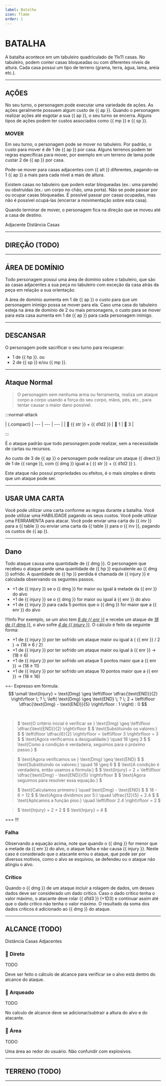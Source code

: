 ```yaml
---
label: Batalha
icon: flame
order: 1
---
```


# BATALHA

A batalha acontece em um tabuleiro quadriculado de 11x11 casas. No tabuleiro, podem conter casas bloqueadas ou com diferentes níveis de altura. Cada casa possui um tipo de terreno (grama, terra, água, lama, areia etc.).

---

## AÇÕES

No seu turno, o personagem pode executar uma variedade de ações. As ações geralmente possuem algum custo de {{ ap }}. Quando o personagem realizar ações até esgotar a sua {{ ap }}, o seu turno se encerra. Alguns tipos de ações podem ter custos associados como {{ mp }} e {{ sp }}.

### MOVER

Em seu turno, o personagem pode se mover no tabuleiro. Por padrão, o custo para mover é de 1 de {{ ap }} por casa. Alguns terrenos podem ter regras específicas para mover, por exemplo em um terreno de lama pode custar 2 de {{ ap }} por casa.

Pode-se mover para casas adjacentes com {{ alt }} diferentes, pagando-se 1 {{ ap }} a mais para cada nível a mais de altura.

Existem casas no tabuleiro que podem estar bloqueadas (ex.: uma parede) ou obstruídas (ex.: um corpo no chão, uma porta). Não se pode passar por ou ocupar casas bloqueadas. É possível passar por casas ocupadas, mas não é possível ocupá-las (encerrar a movimentação sobre esta casa).

Quando terminar de mover, o personagem fica na direção que se moveu até a casa de destino.

Adjacente
Distância
Casas

---

## DIREÇÃO (TODO)

---

## ÁREA DE DOMÍNIO
Todo personagem possui uma área de domínio sobre o tabuleiro, que são as casas adjacentes a sua peça no tabuleiro com exceção da casa atrás da peça em relação a sua orientação.

A área de domínio aumenta em 1 de {{ ap }} o custo para que um personagem inimigo possa se mover para ela. Caso uma casa do tabuleiro esteja na área de domínio de 2 ou mais personagens, o custo para se mover para esta casa aumenta em 1 de {{ ap }} para cada personagem inimigo.

---

## DESCANSAR
O personagem pode sacrificar o seu turno para recuperar:

* 1 de {{ hp }}.
ou
* 2 de {{ sp }} e/ou {{ mp }}.

---

## Ataque Normal

> O personagem sem nenhuma arma ou ferramenta, realiza um ataque corpo a corpo usando a força do seu corpo, mãos, pés, etc., para tentar causar o maior dano possível.

<style>
    .normal-attack {
        width: 50%;
        margin: 40px 0px;
        font-weight: bold;
    } .normal-attack td {
        font-size: 16px;
    } .normal-attack span {
        padding: 0 10px;
    }
</style>

:::normal-attack

| {.compact}
| ---                                                              | ---                            | ---                            |
| <span class="house"></span> {{ str }} + <span>{{ d1d2 }}</span> | <span class="house"></span> 1 | <span class="house"></span> 3 |

:::

É o ataque padrão que todo personagem pode realizar, sem a necessidade de cartas ou recursos.

Ao custo de 3 de {{ ap }} o personagem pode realizar um ataque {{ direct }} de 1 de {{ range }}, com {{ dmg }} igual a ( {{ str }} + {{ d1d2 }} ).

Este ataque não possui propriedades ou efeitos, é o mais simples e direto que um ataque pode ser.

---

## USAR UMA CARTA

Você pode utilizar uma carta conforme as regras durante a batalha. Você pode utilizar uma HABILIDADE pagando os seus custos. Você pode utilizar uma FERRAMENTA para atacar. Você pode enviar uma carta do {{ inv }} para a {{ table }} ou enviar uma carta da {{ table }} para o {{ inv }}, pagando os custos de {{ ap }}.

---

## Dano

Todo ataque causa uma quantidade de {{ dmg }}. O personagem que recebeu o ataque perde uma quantidade de {{ hp }} equivalente ao {{ dmg }} sofrido. A quantidade de {{ hp }} perdida é chamada de {{ injury }} e calculada observando os seguintes passos.

* +1 de {{ injury }} se o {{ dmg }} for maior ou igual à metade da {{ enr }} do alvo
* +1 de {{ injury }} se o {{ dmg }} for maior ou igual à {{ enr }} do alvo
* +1 de {{ injury }} para cada 5 pontos que o {{ dmg }} for maior que a {{ enr }} do alvo

!!!info
Por exemplo, se um alvo tem <u>_6 de {{ enr }}_</u> e recebe um ataque de <u>_18 de {{ dmg }}_</u>, o alvo sofre <u>_4 de {{ injury }}_</u>. O cálculo é feito da seguinte forma:

* +1 de {{ injury }} por ter sofrido um ataque maior ou igual à ( {{ enr }} / 2 ) → (18 ≥ 6 / 2)
* +1 de {{ injury }} por ter sofrido um ataque maior ou igual à {{ enr }} → (18 ≥ 6)
* +1 de {{ injury }} por ter sofrido um ataque 5 pontos maior que a {{ enr }} → (18 ≥ 11)
* +1 de {{ injury }} por ter sofrido um ataque 10 pontos maior que a {{ enr }} → (18 ≥ 16)


==- Expresso em fórmula:
$$
\small
\text{Injury} =
\text{Dmg} \geq \left\lfloor \dfrac{\text{END}}{2} \right\rfloor
\; ? \; \left( \text{Dmg} \geq \text{END}
    \; ? \; 2 + \left\lfloor \dfrac{\text{Dmg} - \text{END}}{5} \right\rfloor
    : 1 \right)
: 0
$$

<br>

> $ \text{O critério inicial é verificar se } \text{Dmg} \geq \left\lfloor \dfrac{\text{END}}{2} \right\rfloor $
> $ \text{Substituindo os valores:} $
> $ \left\lfloor \dfrac{6}{2} \right\rfloor = \left\lfloor 3 \right\rfloor = 3 $
> $ \text{Agora verificamos a desigualdade:} \quad 18 \geq 3 $
> $ \text{Como a condição é verdadeira, seguimos para o próximo passo.} $

> $ \text{Agora verificamos se } \text{Dmg} \geq \text{END} $
> $ \text{Substituindo os valores:} \quad 18 \geq 6 $
> $ \text{A condição é verdadeira, então usamos a fórmula:} $
> $ \text{Injury} = 2 + \left\lfloor \dfrac{\text{Dmg} - \text{END}}{5} \right\rfloor $
> $ \text{Agora seguimos para resolver essa equação.} $

> $ \text{Calculamos primeiro:} \quad \text{Dmg} - \text{END} $
> $ 18 - 6 = 12 $
> $ \text{Agora dividimos por 5:} \quad \dfrac{12}{5} = 2.4 $
> $ \text{Aplicamos a função piso:} \quad \left\lfloor 2.4 \right\rfloor = 2 $

> $ \text{Injury} = 2 + 2 $
> $ \text{Injury} = 4 $

===
!!!

### Falha

Observando a equação acima, note que quando o {{ dmg }} for menor que a metade da {{ enr }} do alvo, o ataque falha e não causa {{ injury }}. Neste caso é considerado que o atacante errou o ataque, que pode ser por diversos motivos, como o alvo se esquivou, se defendeu ou o ataque não atingiu o alvo.

### Crítico

Quando o {{ dmg }} de um ataque incluir a rolagem de dados, um desses dados deve ser considerado um dado crítico. Caso o dado crítico tenha o valor máximo, o atacante deve rolar {{ d1d3 }} (+1D3) e continuar assim até que o dado crítico não tenha o valor máximo. O resultado da soma dos dados críticos é adicionado ao {{ dmg }} do ataque.

---

## ALCANCE (TODO)

Distância
Casas
Adjacentes

### <span class="icon"></span> Direto

TODO

Deve ser feito o cálculo de alcance para verificar se o alvo está dentro do alcance do ataque.

### <span class="icon"></span> Arqueado

TODO

No calculo de alcance deve se adicionar/subtrair a altura do alvo e do atacante.

### <span class="icon"></span> Área

TODO

Uma área ao redor do usuário. Não confundir com explosivos.

---

## TERRENO (TODO)

---
